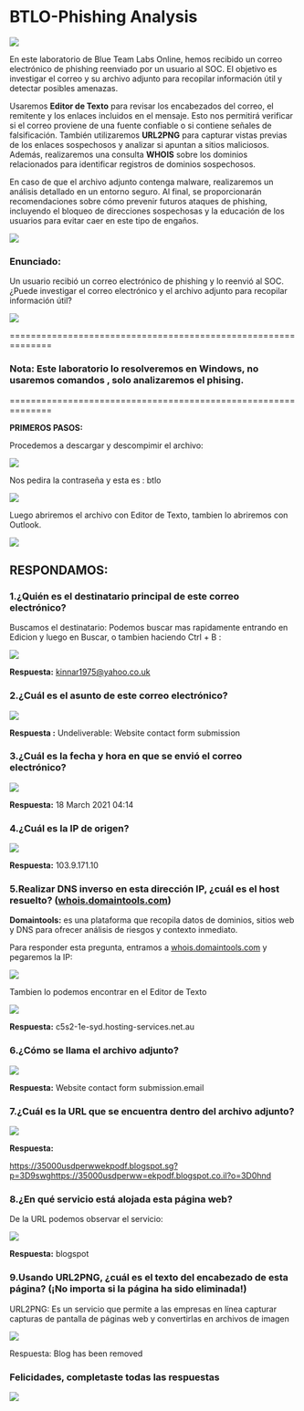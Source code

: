 # BTLO-Phishing Analysis

![](https://github.com/EnocRosales20/Writeup_BTLO_Physing_Analysis/blob/main/images/image.png)

En este laboratorio de Blue Team Labs Online, hemos recibido un correo electrónico de phishing reenviado por un usuario al SOC. El objetivo es investigar el correo y su archivo adjunto para recopilar información útil y detectar posibles amenazas.

Usaremos **Editor de Texto** para revisar los encabezados del correo, el remitente y los enlaces incluidos en el mensaje. Esto nos permitirá verificar si el correo proviene de una fuente confiable o si contiene señales de falsificación. También utilizaremos **URL2PNG** para capturar vistas previas de los enlaces sospechosos y analizar si apuntan a sitios maliciosos. Además, realizaremos una consulta **WHOIS** sobre los dominios relacionados para identificar registros de dominios sospechosos.

En caso de que el archivo adjunto contenga malware, realizaremos un análisis detallado en un entorno seguro. Al final, se proporcionarán recomendaciones sobre cómo prevenir futuros ataques de phishing, incluyendo el bloqueo de direcciones sospechosas y la educación de los usuarios para evitar caer en este tipo de engaños.

![](https://github.com/EnocRosales20/Writeup_BTLO_Physing_Analysis/blob/main/images/image%201.png)

### Enunciado:

Un usuario recibió un correo electrónico de phishing y lo reenvió al SOC. ¿Puede investigar el correo electrónico y el archivo adjunto para recopilar información útil?

![](https://github.com/EnocRosales20/Writeup_BTLO_Physing_Analysis/blob/main/images/image%202.png)

==============================================================

### **Nota:** Este laboratorio lo resolveremos en Windows, no usaremos comandos , solo analizaremos el phising.

==============================================================

**PRIMEROS PASOS:**

Procedemos a descargar y descompimir el archivo:

![](https://github.com/EnocRosales20/Writeup_BTLO_Physing_Analysis/blob/main/images/image%203.png)

Nos pedira la contraseña y esta es : btlo

![](https://github.com/EnocRosales20/Writeup_BTLO_Physing_Analysis/blob/main/images/image%204.png)

Luego abriremos el archivo con Editor de Texto, tambien lo abriremos con Outlook.

![](https://github.com/EnocRosales20/Writeup_BTLO_Physing_Analysis/blob/main/images/image%205.png)

## RESPONDAMOS:

### 1.¿Quién es el destinatario principal de este correo electrónico?

Buscamos el destinatario: Podemos buscar mas rapidamente entrando en Edicion y luego en Buscar, o tambien haciendo Ctrl + B :

![](https://github.com/EnocRosales20/Writeup_BTLO_Physing_Analysis/blob/main/images/image%206.png)

**Respuesta:** kinnar1975@yahoo.co.uk 

### 2.¿Cuál es el asunto de este correo electrónico?

![](https://github.com/EnocRosales20/Writeup_BTLO_Physing_Analysis/blob/main/images/image%207.png)

**Respuesta :** Undeliverable: Website contact form submission

### 3.¿Cuál es la fecha y hora en que se envió el correo electrónico?

![](https://github.com/EnocRosales20/Writeup_BTLO_Physing_Analysis/blob/main/images/image%208.png)

**Respuesta:** 18 March 2021 04:14

### 4.¿Cuál es la IP de origen?

![](https://github.com/EnocRosales20/Writeup_BTLO_Physing_Analysis/blob/main/images/image%209.png)

**Respuesta:** 103.9.171.10

### 5.Realizar DNS inverso en esta dirección IP, ¿cuál es el host resuelto? ([whois.domaintools.com](http://whois.domaintools.com/))

**Domaintools:** es una plataforma que recopila datos de dominios, sitios web y DNS para ofrecer análisis de riesgos y contexto inmediato.

Para responder esta pregunta, entramos a  [whois.domaintools.com](http://whois.domaintools.com/) y pegaremos la IP:

![](https://github.com/EnocRosales20/Writeup_BTLO_Physing_Analysis/blob/main/images/image%2010.png)

Tambien lo podemos encontrar en el Editor de Texto

![](https://github.com/EnocRosales20/Writeup_BTLO_Physing_Analysis/blob/main/images/image%2011.png)

**Respuesta:** c5s2-1e-syd.hosting-services.net.au

### 6.¿Cómo se llama el archivo adjunto?

![](https://github.com/EnocRosales20/Writeup_BTLO_Physing_Analysis/blob/main/images/image%2012.png)

**Respuesta:** Website contact form submission.email

### 7.¿Cuál es la URL que se encuentra dentro del archivo adjunto?

![](https://github.com/EnocRosales20/Writeup_BTLO_Physing_Analysis/blob/main/images/image%2013.png)

**Respuesta:** 

https://35000usdperwwekpodf.blogspot.sg?p=3D9swghttps://35000usdperww=ekpodf.blogspot.co.il?o=3D0hnd

### 8.¿En qué servicio está alojada esta página web?

De la URL podemos observar el servicio:

![](https://github.com/EnocRosales20/Writeup_BTLO_Physing_Analysis/blob/main/images/image%2014.png)

**Respuesta:** blogspot

### 9.Usando URL2PNG, ¿cuál es el texto del encabezado de esta página? (¡No importa si la página ha sido eliminada!)

URL2PNG: Es un servicio que permite a las empresas en línea capturar capturas de pantalla de páginas web y convertirlas en archivos de imagen

![](https://github.com/EnocRosales20/Writeup_BTLO_Physing_Analysis/blob/main/images/image%2015.png)

Respuesta: Blog has been removed

### **Felicidades, completaste todas las respuestas**

![](https://github.com/EnocRosales20/Writeup_BTLO_Physing_Analysis/blob/main/images/image%2016.png)
